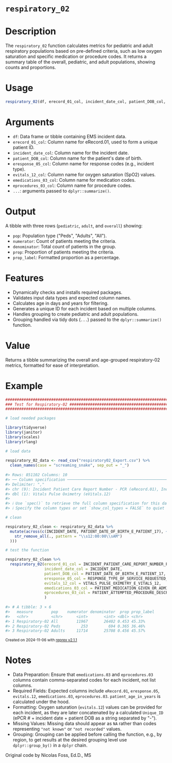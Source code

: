 # `respiratory_02`

# Description
The `respiratory_02` function calculates metrics for pediatric and adult respiratory populations based on pre-defined criteria, such as low oxygen saturation and specific medication or procedure codes. It returns a summary table of the overall, pediatric, and adult populations, showing counts and proportions.

# Usage

```r
respiratory_02(df, erecord_01_col, incident_date_col, patient_DOB_col, eresponse_05_col, evitals_12_col, emedications_03_col, eprocedures_03_col, ...)
```

# Arguments

* `df`: Data frame or tibble containing EMS incident data.
* `erecord_01_col`: Column name for eRecord.01, used to form a unique patient ID.
* `incident_date_col`: Column name for the incident date.
* `patient_DOB_col`: Column name for the patient's date of birth.
* `eresponse_05_col`: Column name for response codes (e.g., incident type).
* `evitals_12_col`: Column name for oxygen saturation (SpO2) values.
* `emedications_03_col`: Column name for medication codes.
* `eprocedures_03_col`: Column name for procedure codes.
* `...`: arguments passed to `dplyr::summarize()`.

# Output
A tibble with three rows (`pediatric`, `adult`, and `overall`) showing:

* `pop`: Population type ("Peds", "Adults", "All").
* `numerator`: Count of patients meeting the criteria.
* `denominator`: Total count of patients in the group.
* `prop`: Proportion of patients meeting the criteria.
* `prop_label`: Formatted proportion as a percentage.

# Features

* Dynamically checks and installs required packages.
* Validates input data types and expected column names.
* Calculates age in days and years for filtering.
* Generates a unique ID for each incident based on multiple columns.
* Handles grouping to create pediatric and adult populations.
* Grouping handled via tidy dots (`...`) passed to the `dplyr::summarize()` function.

# Value
Returns a tibble summarizing the overall and age-grouped respiratory-02 metrics, formatted for ease of interpretation.

# Example

``` r
################################################################################
### Test for Respiratory-02 ####################################################
################################################################################

# load needed packages

library(tidyverse)
library(janitor)
library(scales)
library(rlang)

# load data
  
respiratory_02_data <- read_csv("respiratory02_Export.csv") %>% 
  clean_names(case = "screaming_snake", sep_out = "_")
  
#> Rows: 851102 Columns: 10
#> ── Column specification ────────────────────────────────────────────────────────
#> Delimiter: ","
#> chr (9): Incident Patient Care Report Number - PCR (eRecord.01), Incident Da...
#> dbl (1): Vitals Pulse Oximetry (eVitals.12)
#> 
#> ℹ Use `spec()` to retrieve the full column specification for this data.
#> ℹ Specify the column types or set `show_col_types = FALSE` to quiet this message.

# clean

respiratory_02_clean <- respiratory_02_data %>% 
  mutate(across(c(INCIDENT_DATE, PATIENT_DATE_OF_BIRTH_E_PATIENT_17), ~ mdy(
    str_remove_all(., pattern = "\\s12:00:00\\sAM")
  )))

# test the function

respiratory_02_clean %>% 
  respiratory_02(erecord_01_col = INCIDENT_PATIENT_CARE_REPORT_NUMBER_PCR_E_RECORD_01,
                 incident_date_col = INCIDENT_DATE,
                 patient_DOB_col = PATIENT_DATE_OF_BIRTH_E_PATIENT_17,
                 eresponse_05_col = RESPONSE_TYPE_OF_SERVICE_REQUESTED_WITH_CODE_E_RESPONSE_05,
                 evitals_12_col = VITALS_PULSE_OXIMETRY_E_VITALS_12,
                 emedications_03_col = PATIENT_MEDICATION_GIVEN_OR_ADMINISTERED_DESCRIPTION_AND_RXCUI_CODES_LIST_E_MEDICATIONS_03,
                 eprocedures_03_col = PATIENT_ATTEMPTED_PROCEDURE_DESCRIPTIONS_AND_CODES_LIST_E_PROCEDURES_03
                 )
                 
#> # A tibble: 3 × 6
#>   measure        pop    numerator denominator  prop prop_label
#>   <chr>          <chr>      <int>       <int> <dbl> <chr>     
#> 1 Respiratory-02 All        11967       26402 0.453 45.33%    
#> 2 Respiratory-02 Peds         253         694 0.365 36.46%    
#> 3 Respiratory-02 Adults     11714       25708 0.456 45.57%
```

<sup>Created on 2024-11-06 with [reprex v2.1.1](https://reprex.tidyverse.org)</sup>

# Notes
* Data Preparation: Ensure that `emedications.03` and `eprocedures.03` columns contain comma-separated codes for each incident, not list columns.
* Required Fields: Expected columns include `eRecord.01`, `eresponse.05`, `evitals.12`, `emedications.03`, `eprocedures.03`.  `patient_age_in_years` is calculated under the hood.
* Formatting: Oxygen saturation (`evitals.12`) values can be provided for each incident, as they are later concatenated by a calculated `Unique_ID` (ePCR # + incident date + patient DOB as a string separated by "-").
* Missing Values: Missing data should appear as `NA` rather than codes representing `"not known"` or `"not recorded"` values.
* Grouping: Grouping can be applied before calling the function, e.g., by region, to get results at the desired grouping level use `dplyr::group_by()` in a `dplyr` chain.

Original code by Nicolas Foss, Ed.D., MS
